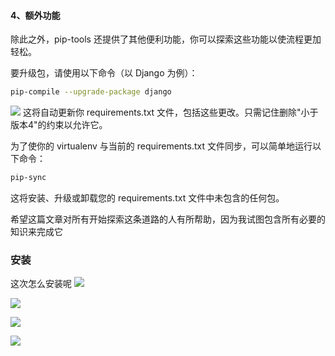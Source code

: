 #### 4、额外功能
除此之外，pip-tools 还提供了其他便利功能，你可以探索这些功能以使流程更加轻松。 

要升级包，请使用以下命令（以 Django 为例）：

```bash
pip-compile --upgrade-package django
```
![](https://files.mdnice.com/user/3721/d2644362-9ae4-4160-a9e5-27d9c4eb4548.png)
这将自动更新你 requirements.txt 文件，包括这些更改。只需记住删除"小于版本4"的约束以允许它。

为了使你的 virtualenv 与当前的 requirements.txt 文件同步，可以简单地运行以下命令：

```bash
pip-sync
```

这将安装、升级或卸载您的 requirements.txt 文件中未包含的任何包。

希望这篇文章对所有开始探索这条道路的人有所帮助，因为我试图包含所有必要的知识来完成它

### 安装

这次怎么安装呢
![](https://user-images.githubusercontent.com/36021452/173190262-a0198bcd-3ab6-4955-97e7-071c95de0c62.png#pic_center)

![](http://image.iswbm.com/image-20201126090917123.png)

![](https://img-blog.csdnimg.cn/img_convert/d634c6695ce4a27ff3ec16e1bea8467f.png)

![](https://inews.gtimg.com/newsapp_bt/0/14997681403/641)
